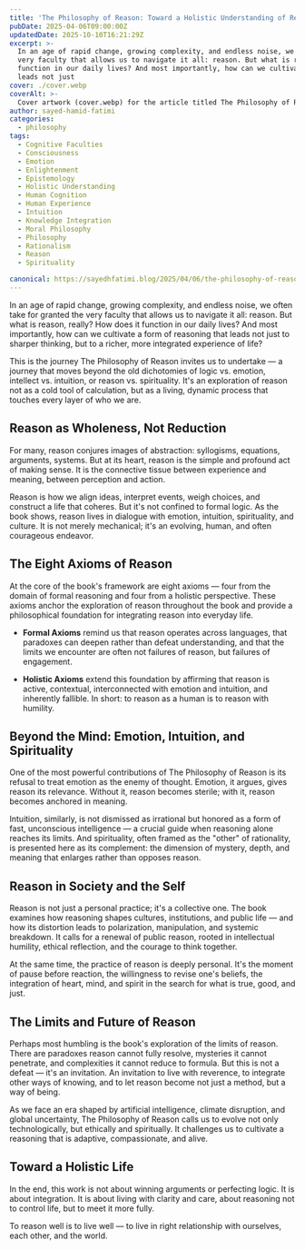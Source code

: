 ```yaml
---
title: 'The Philosophy of Reason: Toward a Holistic Understanding of Reality'
pubDate: 2025-04-06T09:00:00Z
updatedDate: 2025-10-10T16:21:29Z
excerpt: >-
  In an age of rapid change, growing complexity, and endless noise, we often take for granted the
  very faculty that allows us to navigate it all: reason. But what is reason, really? How does it
  function in our daily lives? And most importantly, how can we cultivate a form of reasoning that
  leads not just
cover: ./cover.webp
coverAlt: >-
  Cover artwork (cover.webp) for the article titled The Philosophy of Reason: Toward a Holistic Understanding of Reality.
author: sayed-hamid-fatimi
categories:
  - philosophy
tags:
  - Cognitive Faculties
  - Consciousness
  - Emotion
  - Enlightenment
  - Epistemology
  - Holistic Understanding
  - Human Cognition
  - Human Experience
  - Intuition
  - Knowledge Integration
  - Moral Philosophy
  - Philosophy
  - Rationalism
  - Reason
  - Spirituality

canonical: https://sayedhfatimi.blog/2025/04/06/the-philosophy-of-reason-toward-a-holistic-understanding-of-reality/
---
```


In an age of rapid change, growing complexity, and endless noise, we often take for granted the very faculty that allows us to navigate it all: reason. But what is reason, really? How does it function in our daily lives? And most importantly, how can we cultivate a form of reasoning that leads not just to sharper thinking, but to a richer, more integrated experience of life?

This is the journey The Philosophy of Reason invites us to undertake — a journey that moves beyond the old dichotomies of logic vs. emotion, intellect vs. intuition, or reason vs. spirituality. It's an exploration of reason not as a cold tool of calculation, but as a living, dynamic process that touches every layer of who we are.

## Reason as Wholeness, Not Reduction

For many, reason conjures images of abstraction: syllogisms, equations, arguments, systems. But at its heart, reason is the simple and profound act of making sense. It is the connective tissue between experience and meaning, between perception and action.

Reason is how we align ideas, interpret events, weigh choices, and construct a life that coheres. But it's not confined to formal logic. As the book shows, reason lives in dialogue with emotion, intuition, spirituality, and culture. It is not merely mechanical; it's an evolving, human, and often courageous endeavor.

## The Eight Axioms of Reason

At the core of the book's framework are eight axioms — four from the domain of formal reasoning and four from a holistic perspective. These axioms anchor the exploration of reason throughout the book and provide a philosophical foundation for integrating reason into everyday life.

- **Formal Axioms** remind us that reason operates across languages, that paradoxes can deepen rather than defeat understanding, and that the limits we encounter are often not failures of reason, but failures of engagement.

- **Holistic Axioms** extend this foundation by affirming that reason is active, contextual, interconnected with emotion and intuition, and inherently fallible. In short: to reason as a human is to reason with humility.

## Beyond the Mind: Emotion, Intuition, and Spirituality

One of the most powerful contributions of The Philosophy of Reason is its refusal to treat emotion as the enemy of thought. Emotion, it argues, gives reason its relevance. Without it, reason becomes sterile; with it, reason becomes anchored in meaning.

Intuition, similarly, is not dismissed as irrational but honored as a form of fast, unconscious intelligence — a crucial guide when reasoning alone reaches its limits. And spirituality, often framed as the "other" of rationality, is presented here as its complement: the dimension of mystery, depth, and meaning that enlarges rather than opposes reason.

## Reason in Society and the Self

Reason is not just a personal practice; it's a collective one. The book examines how reasoning shapes cultures, institutions, and public life — and how its distortion leads to polarization, manipulation, and systemic breakdown. It calls for a renewal of public reason, rooted in intellectual humility, ethical reflection, and the courage to think together.

At the same time, the practice of reason is deeply personal. It's the moment of pause before reaction, the willingness to revise one's beliefs, the integration of heart, mind, and spirit in the search for what is true, good, and just.

## The Limits and Future of Reason

Perhaps most humbling is the book's exploration of the limits of reason. There are paradoxes reason cannot fully resolve, mysteries it cannot penetrate, and complexities it cannot reduce to formula. But this is not a defeat — it's an invitation. An invitation to live with reverence, to integrate other ways of knowing, and to let reason become not just a method, but a way of being.

As we face an era shaped by artificial intelligence, climate disruption, and global uncertainty, The Philosophy of Reason calls us to evolve not only technologically, but ethically and spiritually. It challenges us to cultivate a reasoning that is adaptive, compassionate, and alive.

## Toward a Holistic Life

In the end, this work is not about winning arguments or perfecting logic. It is about integration. It is about living with clarity and care, about reasoning not to control life, but to meet it more fully.

To reason well is to live well — to live in right relationship with ourselves, each other, and the world.
